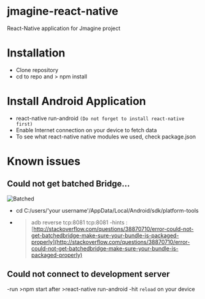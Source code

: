 # jmagine-react-native
React-Native application for Jmagine project
# Installation
- Clone repository
- cd to repo and > npm install
# Install Android Application
- react-native run-android `(Do not forget to install react-native first)`
- Enable Internet connection on your device to fetch data
- To see what react-native native modules we used, check package.json
# Known issues
## Could not get batched Bridge...
![Batched](https://i.stack.imgur.com/WGu6C.png)
 - cd C:/users/'your username'/AppData/Local/Android/sdk/platform-tools
 - >adb reverse tcp:8081 tcp:8081
 -hints :[http://stackoverflow.com/questions/38870710/error-could-not-get-batchedbridge-make-sure-your-bundle-is-packaged-properly](http://stackoverflow.com/questions/38870710/error-could-not-get-batchedbridge-make-sure-your-bundle-is-packaged-properly) 
 ## Could not connect to development server
 -run >npm start after >react-native run-android
 -hit `reload` on your device

